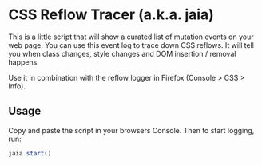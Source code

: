 # CSS Reflow Tracer (a.k.a. jaia)

This is a little script that will show a curated list of mutation events on your web page.
You can use this event log to trace down CSS reflows.
It will tell you when class changes, style changes and DOM insertion / removal happens.

Use it in combination with the reflow logger in Firefox (Console > CSS > Info).

## Usage

Copy and paste the script in your browsers Console. 
Then to start logging, run:

```javascript
jaia.start()
```

